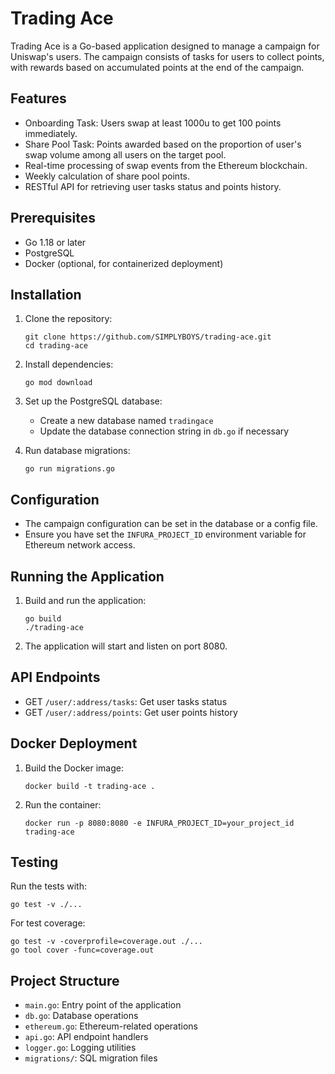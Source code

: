 # Trading Ace

Trading Ace is a Go-based application designed to manage a campaign for Uniswap's users. The campaign consists of tasks for users to collect points, with rewards based on accumulated points at the end of the campaign.

## Features

- Onboarding Task: Users swap at least 1000u to get 100 points immediately.
- Share Pool Task: Points awarded based on the proportion of user's swap volume among all users on the target pool.
- Real-time processing of swap events from the Ethereum blockchain.
- Weekly calculation of share pool points.
- RESTful API for retrieving user tasks status and points history.

## Prerequisites

- Go 1.18 or later
- PostgreSQL
- Docker (optional, for containerized deployment)

## Installation

1. Clone the repository:
   ```
   git clone https://github.com/SIMPLYBOYS/trading-ace.git
   cd trading-ace
   ```

2. Install dependencies:
   ```
   go mod download
   ```

3. Set up the PostgreSQL database:
   - Create a new database named `tradingace`
   - Update the database connection string in `db.go` if necessary

4. Run database migrations:
   ```
   go run migrations.go
   ```

## Configuration

- The campaign configuration can be set in the database or a config file.
- Ensure you have set the `INFURA_PROJECT_ID` environment variable for Ethereum network access.

## Running the Application

1. Build and run the application:
   ```
   go build
   ./trading-ace
   ```

2. The application will start and listen on port 8080.

## API Endpoints

- GET `/user/:address/tasks`: Get user tasks status
- GET `/user/:address/points`: Get user points history

## Docker Deployment

1. Build the Docker image:
   ```
   docker build -t trading-ace .
   ```

2. Run the container:
   ```
   docker run -p 8080:8080 -e INFURA_PROJECT_ID=your_project_id trading-ace
   ```

## Testing

Run the tests with:

```
go test -v ./...
```

For test coverage:

```
go test -v -coverprofile=coverage.out ./...
go tool cover -func=coverage.out
```

## Project Structure

- `main.go`: Entry point of the application
- `db.go`: Database operations
- `ethereum.go`: Ethereum-related operations
- `api.go`: API endpoint handlers
- `logger.go`: Logging utilities
- `migrations/`: SQL migration files